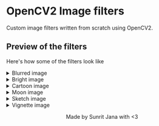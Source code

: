 # OpenCV2 Image filters

Custom image filters written from scratch using OpenCV2.

## Preview of the filters

Here's how some of the filters look like

<details>
    <summary>Blurred image</summary>

    ![Blur image filter](https://github.com/janaSunrise/opencv2-image-filters/blob/main/blurred.jpg?raw=true)

</details>

<details>
    <summary>Bright image</summary>

    ![Bright image filter](https://github.com/janaSunrise/opencv2-image-filters/blob/main/bright.jpg?raw=true)

</details>

<details>
    <summary>Cartoon image</summary>

    ![Cartoon image filter](https://github.com/janaSunrise/opencv2-image-filters/blob/main/cartoon.jpg?raw=true)

</details>

<details>
    <summary>Moon image</summary>

    ![Moon image filter](https://github.com/janaSunrise/opencv2-image-filters/blob/main/moon.jpg?raw=true)

</details>

<details>
    <summary>Sketch image</summary>

    ![Sketch image filter](https://github.com/janaSunrise/opencv2-image-filters/blob/main/sketch.jpg?raw=true)

</details>

<details>
    <summary>Vignette image</summary>

    ![Vignette image filter](https://github.com/janaSunrise/opencv2-image-filters/blob/main/vignette.jpg?raw=true)

</details>


<div align="center">

Made by Sunrit Jana with <3

</div>
